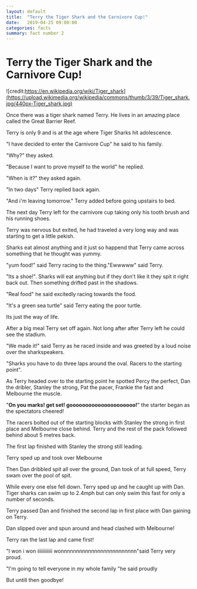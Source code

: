 ```yaml
---
layout: default
title:  "Terry the Tiger Shark and the Carnivore Cup!"
date:   2019-04-25 09:00:00
categories: facts
summary: fact number 2
---
```


# Terry the Tiger Shark and the Carnivore Cup!

![credit:https://en.wikipedia.org/wiki/Tiger_shark](https://upload.wikimedia.org/wikipedia/commons/thumb/3/39/Tiger_shark.jpg/440px-Tiger_shark.jpg)

Once there was a tiger shark named Terry.  He lives in an amazing place called the Great Barrier Reef. 

Terry is only 9 and is at the age where Tiger Sharks hit adolescence.

"I have decided to enter the Carnivore Cup" he said to his family.

"Why?" they asked. 

"Because I want to prove myself to the world" he replied.

"When is it?" they asked again.

"In two days" Terry replied back again.

"And i'm leaving tomorrow." Terry added before going upstairs to bed.

The  next day Terry left for the carnivore cup taking only his tooth brush and his running shoes.

Terry was nervous but exited, he had traveled a very long way and was starting to get a little pekish.

Sharks eat almost anything and it just so happend that Terry came across something that he thought was yummy.

"yum food!" said Terry racing to the thing."Ewwwww" said Terry.   

"Its a shoe!". Sharks will eat anything but if they don't like it they spit it right back out.  Then something drifted past in the shadows.

"Real food" he said excitedly racing towards the food.

"It's a green sea turtle" said Terry eating the poor turtle.

Its just the way of life. 

After a big meal Terry set off again. Not long after after Terry left he could see the stadium.

"We made it!" said Terry as he raced inside and was greeted by a loud noise over the sharkspeakers.

"Sharks you have to do three laps around the oval. Racers to the starting point".

As Terry headed over to the starting point he spotted Percy the perfect, Dan the dribler, Stanley the strong, Pat the pacer, Frankie the fast and Melbourne the muscle.

"**On you marks! get set! gooooooooooooooooooooo!**" the starter began as the spectators cheered!

The racers bolted out of the starting blocks with Stanley the strong in first place and Melbourne close behind. Terry and the rest of the pack followed behind about 5 metres back.

The first lap finished with Stanley the strong still leading.

Terry sped up and took over Melbourne

Then Dan dribbled spit all over the ground, Dan took of at full speed, Terry swam over the pool of spit.

While every one else fell down. Terry sped up and he caught up with Dan.  Tiger sharks can swim up to 2.4mph but can only swim this fast for only a number of seconds.

Terry passed Dan and finished the second lap in first place with Dan gaining on Terry.

Dan slipped over and spun around and head clashed with Melbourne!

Terry ran the last lap and came first!

"I won i won iiiiiiiiiiii wonnnnnnnnnnnnnnnnnnnnnnnnn"said Terry very proud.

"I'm going to tell everyone in my whole family "he said proudly 

But untill then goodbye!